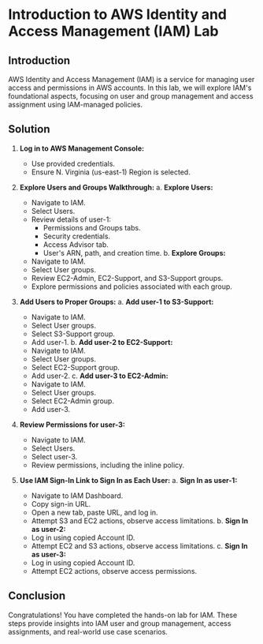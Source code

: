# Introduction to AWS Identity and Access Management (IAM) Lab

## Introduction
AWS Identity and Access Management (IAM) is a service for managing user access and permissions in AWS accounts. In this lab, we will explore IAM's foundational aspects, focusing on user and group management and access assignment using IAM-managed policies.

## Solution
1. **Log in to AWS Management Console:**
   - Use provided credentials.
   - Ensure N. Virginia (us-east-1) Region is selected.

2. **Explore Users and Groups Walkthrough:**
   a. **Explore Users:**
      - Navigate to IAM.
      - Select Users.
      - Review details of user-1:
        - Permissions and Groups tabs.
        - Security credentials.
        - Access Advisor tab.
        - User's ARN, path, and creation time.
   b. **Explore Groups:**
      - Navigate to IAM.
      - Select User groups.
      - Review EC2-Admin, EC2-Support, and S3-Support groups.
      - Explore permissions and policies associated with each group.

3. **Add Users to Proper Groups:**
   a. **Add user-1 to S3-Support:**
      - Navigate to IAM.
      - Select User groups.
      - Select S3-Support group.
      - Add user-1.
   b. **Add user-2 to EC2-Support:**
      - Navigate to IAM.
      - Select User groups.
      - Select EC2-Support group.
      - Add user-2.
   c. **Add user-3 to EC2-Admin:**
      - Navigate to IAM.
      - Select User groups.
      - Select EC2-Admin group.
      - Add user-3.

4. **Review Permissions for user-3:**
   - Navigate to IAM.
   - Select Users.
   - Select user-3.
   - Review permissions, including the inline policy.

5. **Use IAM Sign-In Link to Sign In as Each User:**
   a. **Sign In as user-1:**
      - Navigate to IAM Dashboard.
      - Copy sign-in URL.
      - Open a new tab, paste URL, and log in.
      - Attempt S3 and EC2 actions, observe access limitations.
   b. **Sign In as user-2:**
      - Log in using copied Account ID.
      - Attempt EC2 and S3 actions, observe access limitations.
   c. **Sign In as user-3:**
      - Log in using copied Account ID.
      - Attempt EC2 actions, observe access permissions.

## Conclusion
Congratulations! You have completed the hands-on lab for IAM. These steps provide insights into IAM user and group management, access assignments, and real-world use case scenarios.
